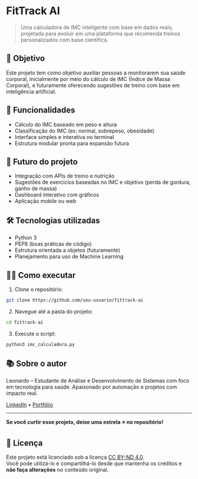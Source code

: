 
# FitTrack AI

> Uma calculadora de IMC inteligente com base em dados reais, projetada para evoluir em uma plataforma que recomenda treinos personalizados com base científica.

## 📌 Objetivo

Este projeto tem como objetivo auxiliar pessoas a monitorarem sua saúde corporal, inicialmente por meio do cálculo de IMC (Índice de Massa Corporal), e futuramente oferecendo sugestões de treino com base em inteligência artificial.

## 🚀 Funcionalidades

- Cálculo do IMC baseado em peso e altura
- Classificação do IMC (ex: normal, sobrepeso, obesidade)
- Interface simples e interativa no terminal
- Estrutura modular pronta para expansão futura

## 🔮 Futuro do projeto

- Integração com APIs de treino e nutrição
- Sugestões de exercícios baseadas no IMC e objetivo (perda de gordura, ganho de massa)
- Dashboard interativo com gráficos
- Aplicação mobile ou web

## 🛠️ Tecnologias utilizadas

- Python 3
- PEP8 (boas práticas de código)
- Estrutura orientada a objetos (futuramente)
- Planejamento para uso de Machine Learning

## 👨‍💻 Como executar

1. Clone o repositório:
```bash
git clone https://github.com/seu-usuario/fittrack-ai
```

2. Navegue até a pasta do projeto:
```bash
cd fittrack-ai
```

3. Execute o script:
```bash
python3 imc_calculadora.py
```

## 📚 Sobre o autor

Leonardo – Estudante de Análise e Desenvolvimento de Sistemas com foco em tecnologia para saúde. Apaixonado por automação e projetos com impacto real.

[LinkedIn](https://www.linkedin.com/in/seu-usuario) • [Portfólio](https://github.com/seu-usuario)

---

**Se você curtir esse projeto, deixe uma estrela ⭐ no repositório!**

## 📄 Licença

Este projeto está licenciado sob a licença [CC BY-ND 4.0](https://creativecommons.org/licenses/by-nd/4.0/).  
Você pode utilizá-lo e compartilhá-lo desde que mantenha os créditos e **não faça alterações** no conteúdo original.

